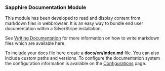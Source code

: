### Sapphire Documentation Module

This module has been developed to read and display content from markdown files in webbrowser. It is an easy
way to bundle end user documentation within a SilverStripe installation.

See [Writing Documentation](dev/docs/en/sapphiredocs/writing-documentation) for more information on how to write markdown files which
are available here. 

To include your docs file here create a __docs/en/index.md__ file. You can also include custom paths and versions. To configure the documentation system the configuration information is available on the [Configurations](dev/docs/en/sapphiredocs/configuration-options)
page.

